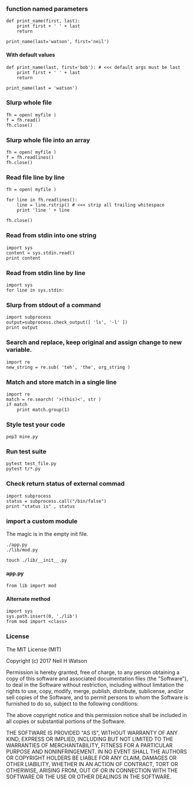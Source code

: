 ### function named parameters

    def print_name(first, last):
        print first + ' ' + last
        return

    print_name(last='watson', first='neil')

#### With default values

    def print_name(last, first='bob'): # <<< default args must be last
        print first + ' ' + last
        return

    print_name(last = 'watson')

### Slurp whole file

    fh = open( myfile )
    f = fh.read()
    fh.close()

### Slurp whole file into an array

    fh = open( myfile )
    f = fh.readlines()
    fh.close()

### Read file line by line

    fh = open( myfile )

    for line in fh.readlines():
        line = line.rstrip() # <<< strip all trailing whitespace
        print 'line ' + line

    fh.close()

### Read from stdin into one string

    import sys
    content = sys.stdin.read()
    print content

### Read from stdin line by line

    import sys
    for line in sys.stdin:
    
###  Slurp from stdout of a command

    import subprocess
    output=subprocess.check_output([ 'ls', '-l' ])
    print output
    
### Search and replace, keep original and assign change to new variable.

    import re
    new_string = re.sub( 'teh', 'the', org_string )

### Match and store match in a single line

    import re
    match = re.search( '>(this)<', str )
    if match
        print match.group(1)

### Style test your code

    pep3 mine.py

### Run test suite

    pytest test_file.py
    pytest t/*.py

### Check return status of external commad

    import subprocess
    status = subprocess.call("/bin/false")
    print "status is" , status

### import a custom module

The magic is in the empty init file.

    ./app.py
    ./lib/mod.py

    touch ./lib/__init__.py

#### app.py

    from lib import mod

#### Alternate method

    import sys
    sys.path.insert(0, './lib')
    from mod import <class>

### License

The MIT License (MIT)

Copyright (c) 2017 Neil H Watson

Permission is hereby granted, free of charge, to any person obtaining a copy
of this software and associated documentation files (the "Software"), to deal
in the Software without restriction, including without limitation the rights
to use, copy, modify, merge, publish, distribute, sublicense, and/or sell
copies of the Software, and to permit persons to whom the Software is
furnished to do so, subject to the following conditions:

The above copyright notice and this permission notice shall be included in all
copies or substantial portions of the Software.

THE SOFTWARE IS PROVIDED "AS IS", WITHOUT WARRANTY OF ANY KIND, EXPRESS OR
IMPLIED, INCLUDING BUT NOT LIMITED TO THE WARRANTIES OF MERCHANTABILITY,
FITNESS FOR A PARTICULAR PURPOSE AND NONINFRINGEMENT. IN NO EVENT SHALL THE
AUTHORS OR COPYRIGHT HOLDERS BE LIABLE FOR ANY CLAIM, DAMAGES OR OTHER
LIABILITY, WHETHER IN AN ACTION OF CONTRACT, TORT OR OTHERWISE, ARISING FROM,
OUT OF OR IN CONNECTION WITH THE SOFTWARE OR THE USE OR OTHER DEALINGS IN THE
SOFTWARE.
